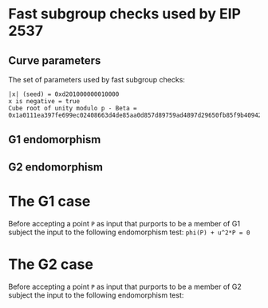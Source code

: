 # Fast subgroup checks used by EIP 2537


## Curve parameters

The set of parameters used by fast subgroup checks:

```
|x| (seed) = 0xd201000000010000
x is negative = true
Cube root of unity modulo p - Beta = 0x1a0111ea397fe699ec02408663d4de85aa0d857d89759ad4897d29650fb85f9b409427eb4f49fffd8bfd00000000aaac
```

## G1 endomorphism

## G2 endomorphism

# The G1 case

Before accepting a point `P` as input that purports to be a member of G1 subject the input to the following endomorphism test: `phi(P) + u^2*P = 0`


# The G2 case

Before accepting a point `P` as input that purports to be a member of G2 subject the input to the following endomorphism test:
